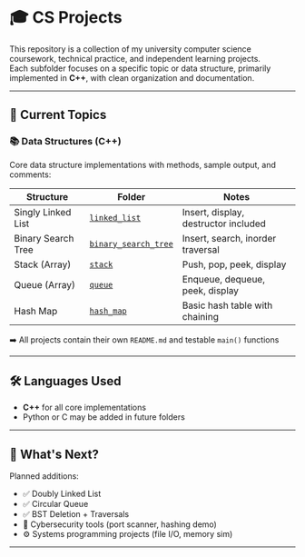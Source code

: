 # 🎓 CS Projects

This repository is a collection of my university computer science coursework, technical practice, and independent learning projects.  
Each subfolder focuses on a specific topic or data structure, primarily implemented in **C++**, with clean organization and documentation.

---

## 📁 Current Topics

### 📚 Data Structures (C++)
Core data structure implementations with methods, sample output, and comments:
  
| Structure          | Folder                                                      | Notes                                |
|--------------------|-------------------------------------------------------------|--------------------------------------|
| Singly Linked List | [`linked_list`](data_structures/linked_list/)               | Insert, display, destructor included |
| Binary Search Tree | [`binary_search_tree`](data_structures/binary_search_tree/) | Insert, search, inorder traversal    |
| Stack (Array)      | [`stack`](data_structures/stack/)                           | Push, pop, peek, display             |
| Queue (Array)      | [`queue`](data_structures/queue/)                           | Enqueue, dequeue, peek, display      |
| Hash Map           | [`hash_map`](data_structures/hash_map/)                     | Basic hash table with chaining       |

➡️ All projects contain their own `README.md` and testable `main()` functions

---

## 🛠️ Languages Used

- **C++** for all core implementations  
- Python or C may be added in future folders
---

## 🧠 What's Next?

Planned additions:
- ✅ Doubly Linked List  
- ✅ Circular Queue  
- ✅ BST Deletion + Traversals  
- 🔐 Cybersecurity tools (port scanner, hashing demo)  
- ⚙️ Systems programming projects (file I/O, memory sim)

---


